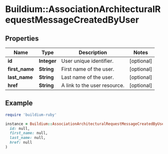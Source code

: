 # Buildium::AssociationArchitecturalRequestMessageCreatedByUser

## Properties

| Name | Type | Description | Notes |
| ---- | ---- | ----------- | ----- |
| **id** | **Integer** | User unique identifier. | [optional] |
| **first_name** | **String** | First name of the user. | [optional] |
| **last_name** | **String** | Last name of the user. | [optional] |
| **href** | **String** | A link to the user resource. | [optional] |

## Example

```ruby
require 'buildium-ruby'

instance = Buildium::AssociationArchitecturalRequestMessageCreatedByUser.new(
  id: null,
  first_name: null,
  last_name: null,
  href: null
)
```

